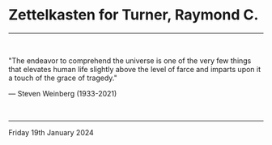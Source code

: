 # Zettelkasten for Turner, Raymond C.

---

</br>

"The endeavor to comprehend the universe is one of the very few things that elevates human life slightly above the level of farce and imparts upon it a touch of the grace of tragedy."

  ― Steven Weinberg (1933-2021)
  
</br>

---
Friday 19th January 2024
